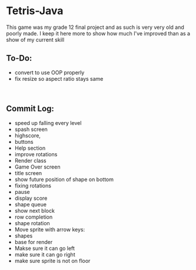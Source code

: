 # Tetris-Java

This game was my grade 12 final project and as such is very very old and poorly made. I keep it here more to show how much I've improved than as a show of my current skill

To-Do:
-
- convert to use OOP properly 
- fix resize so aspect ratio stays same

<br>

Commit Log: 
-
- speed up falling every level
- spash screen
- highscore,
- buttons
- Help section
- improve rotations
- Render class
- Game Over screen
- title screen
- show future position of shape on bottom
- fixing rotations
- pause
- display score
- shape queue
- show next block
- row completion
- shape rotation
- Move sprite with arrow keys:
- shapes
- base for render
- Makse sure it can go left
- make sure it can go right
- make sure sprite is not on floor
